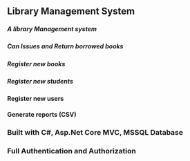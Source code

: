 ## Library Management System

##### A library Management system

##### Can Issues and Return borrowed books

##### Register new books

##### Register new students

#### Register new users

#### Generate reports (CSV)

### Built with C#, Asp.Net Core MVC, MSSQL Database

### Full Authentication and Authorization
